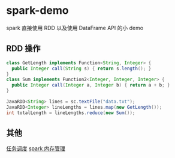 # spark-demo

spark 直接使用 RDD 以及使用 DataFrame API 的小 demo

## RDD 操作

```java
class GetLength implements Function<String, Integer> {
  public Integer call(String s) { return s.length(); }
}
class Sum implements Function2<Integer, Integer, Integer> {
  public Integer call(Integer a, Integer b) { return a + b; }
}

JavaRDD<String> lines = sc.textFile("data.txt");
JavaRDD<Integer> lineLengths = lines.map(new GetLength());
int totalLength = lineLengths.reduce(new Sum());
```

## 其他

[任务调度](http://uohzoaix.github.io/studies/2014/09/23/sparkJobScheduling/)
[spark 内存管理](https://www.ibm.com/developerworks/cn/analytics/library/ba-cn-apache-spark-memory-management/index.html)